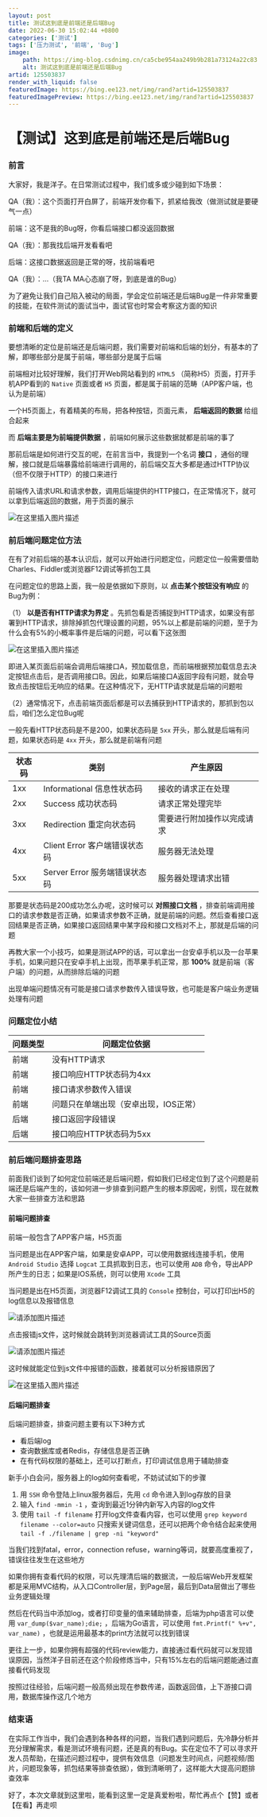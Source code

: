 ```yaml
---
layout: post
title: 测试这到底是前端还是后端Bug
date: 2022-06-30 15:02:44 +0800
categories: ['测试']
tags: ['压力测试', '前端', 'Bug']
image:
    path: https://img-blog.csdnimg.cn/ca5cbe954aa249b9b281a73124a22c83.png?x-oss-process=image/resize,m_fixed,h_150
    alt: 测试这到底是前端还是后端Bug
artid: 125503837
render_with_liquid: false
featuredImage: https://bing.ee123.net/img/rand?artid=125503837
featuredImagePreview: https://bing.ee123.net/img/rand?artid=125503837
---
```


# 【测试】这到底是前端还是后端Bug

### 前言

大家好，我是洋子。在日常测试过程中，我们或多或少碰到如下场景：

QA（我）：这个页面打开白屏了，前端开发你看下，抓紧给我改（做测试就是要硬气一点）

前端：这不是我的Bug呀，你看后端接口都没返回数据

QA（我）：那我找后端开发看看吧

后端：这接口数据返回是正常的呀，找前端看吧

QA（我）：…（我TA MA心态崩了呀，到底是谁的Bug）

为了避免让我们自己陷入被动的局面，学会定位前端还是后端Bug是一件非常重要的技能，在软件测试的面试当中，面试官也时常会考察这方面的知识

### 前端和后端的定义

要想清晰的定位是前端还是后端问题，我们需要对前端和后端的划分，有基本的了解，即哪些部分是属于前端，哪些部分是属于后端

前端相对比较好理解，我们打开Web网站看到的
`HTML5`
（简称H5）页面，打开手机APP看到的
`Native`
页面或者
`H5`
页面，都是属于前端的范畴（APP客户端，也认为是前端）

一个H5页面上，有着精美的布局，把各种按钮，页面元素，
**后端返回的数据**
给组合起来

而
**后端主要是为前端提供数据**
，前端如何展示这些数据就都是前端的事了

那前后端是如何进行交互的呢，在前言当中，我提到一个名词
**接口**
，通俗的理解，接口就是后端暴露给前端进行调用的，前后端交互大多都是通过HTTP协议（但不仅限于HTTP）的接口来进行

前端传入请求URL和请求参数，调用后端提供的HTTP接口，在正常情况下，就可以拿到后端返回的数据，用于页面的展示

![在这里插入图片描述](https://i-blog.csdnimg.cn/blog_migrate/d71d44afb7f7f8f3af6c813e9438df4f.png)

### 前后端问题定位方法

在有了对前后端的基本认识后，就可以开始进行问题定位，问题定位一般需要借助Charles、Fiddler或浏览器F12调试等抓包工具

在问题定位的思路上面，我一般是依据如下原则，以
**点击某个按钮没有响应**
的Bug为例：

（1）
**以是否有HTTP请求为界定**
。先抓包看是否捕捉到HTTP请求，如果没有部署到HTTP请求，排除掉抓包代理设置的问题，95%以上都是前端的问题，至于为什么会有5%的小概率事件是后端的问题，可以看下这张图
  
![在这里插入图片描述](https://i-blog.csdnimg.cn/blog_migrate/b7d6d1776a37680feb1fd4c69de3537e.png)
  
即进入某页面后前端会调用后端接口A，预加载信息，而前端根据预加载信息去决定按钮点击后，是否调用接口B。因此，如果后端接口A返回字段有问题，就会导致点击按钮后无响应的结果。在这种情况下，无HTTP请求就是后端的问题啦

（2）通常情况下，点击前端页面后都是可以去捕获到HTTP请求的，那抓到包以后，咱们怎么定位Bug呢

一般先看HTTP状态码是不是200，如果状态码是
`5xx`
开头，那么就是后端有问题，如果状态码是
`4xx`
开头，那么就是前端有问题

| 状态码 | 类别 | 产生原因 |
| --- | --- | --- |
| 1xx | Informational 信息性状态码 | 接收的请求正在处理 |
| 2xx | Success 成功状态码 | 请求正常处理完毕 |
| 3xx | Redirection 重定向状态码 | 需要进行附加操作以完成请求 |
| 4xx | Client Error 客户端错误状态码 | 服务器无法处理 |
| 5xx | Server Error 服务端错误状态码 | 服务器处理请求出错 |

那要是状态码是200成功怎么办呢，这时候可以
**对照接口文档**
，排查前端调用接口的请求参数是否正确，如果请求参数不正确，就是前端的问题。然后查看接口返回结果是否正确，如果接口返回结果中某字段和接口文档对不上，那就是后端的问题

再教大家一个小技巧，如果是测试APP的话，可以拿出一台安卓手机以及一台苹果手机，如果问题只在安卓手机上出现，而苹果手机正常，那
**100%**
就是前端（客户端）的问题，从而排除后端的问题

出现单端问题情况有可能是接口请求参数传入错误导致，也可能是客户端业务逻辑处理有问题

### 问题定位小结

| 问题类型 | 问题定位依据 |
| --- | --- |
| 前端 | 没有HTTP请求 |
| 前端 | 接口响应HTTP状态码为4xx |
| 前端 | 接口请求参数传入错误 |
| 前端 | 问题只在单端出现（安卓出现，IOS正常） |
| 后端 | 接口返回字段错误 |
| 后端 | 接口响应HTTP状态码为5xx |

### 前后端问题排查思路

前面我们谈到了如何定位前端还是后端问题，假如我们已经定位到了这个问题是前端还是后端产生的，该如何进一步排查到问题产生的根本原因呢，别慌，现在就教大家一些排查方法和思路

#### 前端问题排查

前端一般包含了APP客户端，H5页面

当问题是出在APP客户端，如果是安卓APP，可以使用数据线连接手机，使用
`Android Studio`
选择
`Logcat`
工具抓取到日志，也可以使用
`ADB`
命令，导出APP所产生的日志；如果是IOS系统，则可以使用
`Xcode`
工具

当问题是出在H5页面，浏览器F12调试工具的
`Console`
控制台，可以打印出H5的log信息以及报错信息
  
![请添加图片描述](https://i-blog.csdnimg.cn/blog_migrate/b8026531e06263c84341aeccb6fbb859.png)
  
点击报错js文件，这时候就会跳转到浏览器调试工具的Source页面
  
![请添加图片描述](https://i-blog.csdnimg.cn/blog_migrate/0b938c3c6a9a283c9ad7151c57349992.png)
  
这时候就能定位到js文件中报错的函数，接着就可以分析报错原因了
  
![在这里插入图片描述](https://i-blog.csdnimg.cn/blog_migrate/8e1c9bd7a562c1bd3afeb340fce00c8a.png)

#### 后端问题排查

后端问题排查，排查问题主要有以下3种方式

* 看后端log
* 查询数据库或者Redis，存储信息是否正确
* 在有代码权限的基础上，还可以打断点，打印调试信息用于辅助排查

新手小白会问，服务器上的log如何查看呢，不妨试试如下的步骤

1. 用
   `SSH`
   命令登陆上linux服务器后，先用
   `cd`
   命令进入到log存放的目录
2. 输入
   `find -mmin -1`
   ，查询到最近1分钟内新写入内容的log文件
3. 使用
   `tail -f filename`
   打开log文件查看内容，也可以使用
   `grep keyword filename --color=auto`
   只搜索关键词信息，还可以把两个命令结合起来使用
   `tail -f ./filename | grep -ni "keyword"`

当我们找到fatal，error，connection refuse，warning等词，就要高度重视了，错误往往发生在这些地方

如果你拥有查看代码的权限，可以先理清后端的数据流，一般后端Web开发框架都是采用MVC结构，从入口Controller层，到Page层，最后到Data层做出了哪些业务逻辑处理

然后在代码当中添加log，或者打印变量的值来辅助排查，后端为php语言可以使用
`var_dump($var_name);die;`
，后端为Go语言，可以使用
`fmt.Printf(" %+v", var_name)`
，也就是运用最基本的print方法就可以找到错误

更往上一步，如果你拥有超强的代码review能力，直接通过看代码就可以发现错误原因，当然洋子目前还在这个阶段修炼当中，只有15%左右的后端问题能通过直接看代码发现

按照过往经验，后端问题一般高频出现在参数传递，函数返回值，上下游接口调用，数据库操作这几个地方

### 结束语

在实际工作当中，我们会遇到各种各样的问题，当我们遇到问题后，先冷静分析并充分理解需求，看是测试环境有问题，还是真的有Bug。实在定位不了可以寻求开发人员帮助，在描述问题过程中，提供有效信息（问题发生时间点，问题视频/图片，问题现象等，抓包结果等排查依据），做到清晰明了，这样能大大提高问题排查效率

好了，本次文章就到这里啦，能看到这里一定是真爱粉啦，帮忙再点个【赞】或者【在看】再走呗
